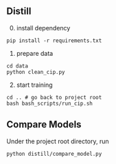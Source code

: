 ## Distill
0. install dependency
```
pip install -r requirements.txt
```
1. prepare data
```
cd data
python clean_cip.py
```
2. start training
```
cd .. # go back to project root
bash bash_scripts/run_cip.sh
```

## Compare Models
Under the project root directory, run
```
python distill/compare_model.py
```
